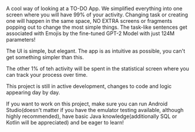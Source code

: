 A cool way of looking at a TO-DO App. We simplified everything into one screen where you will have 99% of your activity. Changing task or creating one will happen in the same space, NO EXTRA screens or fragments popping out to change the most simple things. The task-like sentences get associated with Emojis by the fine-tuned GPT-2 Model with just 124M parameters!

The UI is simple, but elegant. The app is as intuitive as possible, you can't get something simpler than this.

The other 1% of teh activity will be spent in the statistical screen where you can track your process over time.

This project is still in active development, changes to code and logic appearing day by day.

If you want to work on this project, make sure you can run Android Studio(doesn't matter if you have the emulator testing available, although highly recommended), have basic Java knowledge(additionally SQL or Kotlin will be appreciated) and be eager to learn!

